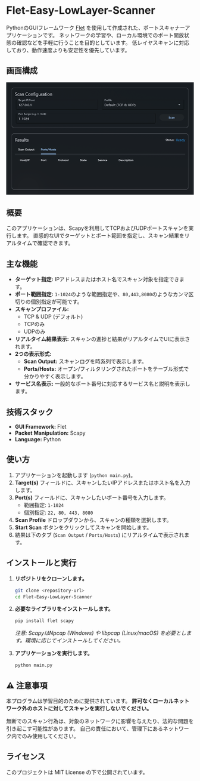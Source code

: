 # Flet-Easy-LowLayer-Scanner

PythonのGUIフレームワーク [Flet](https://flet.dev/) を使用して作成された、ポートスキャナーアプリケーションです。
ネットワークの学習や、ローカル環境でのポート開放状態の確認などを手軽に行うことを目的としています。
低レイヤスキャンに対応しており、動作速度よりも安定性を優先しています。

## 画面構成

![App Screenshot](./assets/screenshot.png)

## 概要

このアプリケーションは、Scapyを利用してTCPおよびUDPポートスキャンを実行します。
直感的なUIでターゲットとポート範囲を指定し、スキャン結果をリアルタイムで確認できます。

## 主な機能

- **ターゲット指定:** IPアドレスまたはホスト名でスキャン対象を指定できます。
- **ポート範囲指定:** `1-1024`のような範囲指定や、`80,443,8080`のようなカンマ区切りの個別指定が可能です。
- **スキャンプロファイル:**
    - TCP & UDP (デフォルト)
    - TCPのみ
    - UDPのみ
- **リアルタイム結果表示:** スキャンの進捗と結果がリアルタイムでUIに表示されます。
- **2つの表示形式:**
    - **Scan Output:** スキャンログを時系列で表示します。
    - **Ports/Hosts:** オープン/フィルタリングされたポートをテーブル形式で分かりやすく表示します。
- **サービス名表示:** 一般的なポート番号に対応するサービス名と説明を表示します。

## 技術スタック

- **GUI Framework:** Flet
- **Packet Manipulation:** Scapy
- **Language:** Python

## 使い方

1. アプリケーションを起動します (`python main.py`)。
2. **Target(s)** フィールドに、スキャンしたいIPアドレスまたはホスト名を入力します。
3. **Port(s)** フィールドに、スキャンしたいポート番号を入力します。
    - 範囲指定: `1-1024`
    - 個別指定: `22, 80, 443, 8080`
4. **Scan Profile** ドロップダウンから、スキャンの種類を選択します。
5. **Start Scan** ボタンをクリックしてスキャンを開始します。
6. 結果は下のタブ (`Scan Output` / `Ports/Hosts`) にリアルタイムで表示されます。

## インストールと実行

1. **リポジトリをクローンします。**
   ```bash
   git clone <repository-url>
   cd Flet-Easy-LowLayer-Scanner
   ```

2. **必要なライブラリをインストールします。**
   ```bash
   pip install flet scapy
   ```
   *注意: ScapyはNpcap (Windows) や libpcap (Linux/macOS) を必要とします。環境に応じてインストールしてください。*

3. **アプリケーションを実行します。**
   ```bash
   python main.py
   ```

## ⚠️ 注意事項

本プログラムは学習目的のために提供されています。
**許可なくローカルネットワーク外のホストに対してスキャンを実行しないでください。**

無断でのスキャン行為は、対象のネットワークに影響を与えたり、法的な問題を引き起こす可能性があります。
自己の責任において、管理下にあるネットワーク内でのみ使用してください。

## ライセンス

このプロジェクトは MIT License の下で公開されています。
